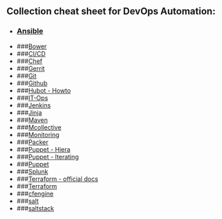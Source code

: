 ## Collection cheat sheet for DevOps Automation:

- ### [Ansible](Ansible.md)
- ###[Bower](Bower.md)
- ###[CI/CD](CI_CD.md)
- ###[Chef](Chef.md)
- ###[Gerrit](Gerrit.md)
- ###[Git](Github.md)
- ###[Github](Github.md)
- ###[Hubot - Howto](http://www.icicletech.com/blog/automate-your-development-activities-with-hubot)
- ###[IT-Ops](IT-Ops.md)
- ###[Jenkins]()
- ###[Jinja]()
- ###[Maven]()
- ###[Mcollective]()
- ###[Monitoring]()
- ###[Packer](https://devopscube.com/packer-tutorial-for-beginners/)
- ###[Puppet - Hiera]()
- ###[Puppet - Iterating](https://www.devco.net/archives/2015/12/16/iterating-in-puppet.php)
- ###[Puppet]()
- ###[Splunk]()
- ###[Terraform - official docs](https://www.terraform.io/docs/commands/index.html)
- ###[Terraform]()
- ###[cfengine](https://docs.cfengine.com/latest/guide.html)
- ###[salt](https://github.com/saltstack/salt/wiki/Cheat-Sheet)
- ###[saltstack](https://github.com/harkx/saltstack-cheatsheet)